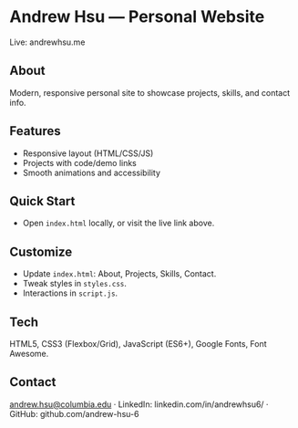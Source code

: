 # Andrew Hsu — Personal Website

Live: andrewhsu.me

## About
Modern, responsive personal site to showcase projects, skills, and contact info.

## Features
- Responsive layout (HTML/CSS/JS)
- Projects with code/demo links
- Smooth animations and accessibility

## Quick Start
- Open `index.html` locally, or visit the live link above.

## Customize
- Update `index.html`: About, Projects, Skills, Contact.
- Tweak styles in `styles.css`.
- Interactions in `script.js`.

## Tech
HTML5, CSS3 (Flexbox/Grid), JavaScript (ES6+), Google Fonts, Font Awesome.

## Contact
andrew.hsu@columbia.edu · LinkedIn: linkedin.com/in/andrewhsu6/ · GitHub: github.com/andrew-hsu-6